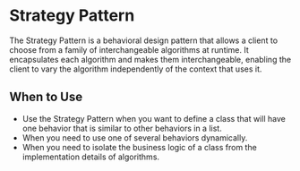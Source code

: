 # Strategy Pattern

The Strategy Pattern is a behavioral design pattern that allows a client to choose from a family of interchangeable algorithms at runtime. It encapsulates each algorithm and makes them interchangeable, enabling the client to vary the algorithm independently of the context that uses it.

## When to Use
- Use the Strategy Pattern when you want to define a class that will have one behavior that is similar to other behaviors in a list.
- When you need to use one of several behaviors dynamically.
- When you need to isolate the business logic of a class from the implementation details of algorithms.
